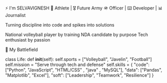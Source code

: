⚡ I'm SELVAVIGNESH 
🏐 Athlete | 🎖️ Future Army 🪖 Officer | ⌨️ Developer | 📊 Journalist 

Turning discipline into code and spikes into solutions

National volleyball player by training NDA candidate by purpose
Tech enthusiast by passion  

🎯 My Battlefield

class Life:
    def __init__(self):
        self.sports = ["Volleyball", "Javelin", "Football"]
        self.mission = "Serve through tech and defense"
        self.skills = {
            "code": ["Python", "JavaScript", "HTML/CSS" , "java" , "MySQL"],
            "data": ["Pandas", "Matplotlib", "Excel"],
            "soft": ["Leadership", "Teamwork", "Resilience"]
        }
